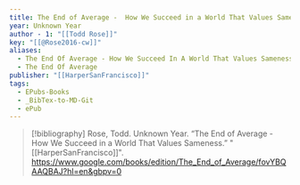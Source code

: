 ```yaml
---
title: The End of Average -  How We Succeed in a World That Values Sameness
year: Unknown Year
author - 1: "[[Todd Rose]]"
key: "[[@Rose2016-cw]]"
aliases:
  - The End Of Average - How We Succeed In A World That Values Sameness
  - The End Of Average
publisher: "[[HarperSanFrancisco]]"
tags:
  - EPubs-Books
  - _BibTex-to-MD-Git
  - ePub
---
```


> [!bibliography]
> Rose, Todd. Unknown Year. “The End of Average -  How We Succeed in a World That Values Sameness.” "[[HarperSanFrancisco]]". https://www.google.com/books/edition/The_End_of_Average/fovYBQAAQBAJ?hl=en&gbpv=0